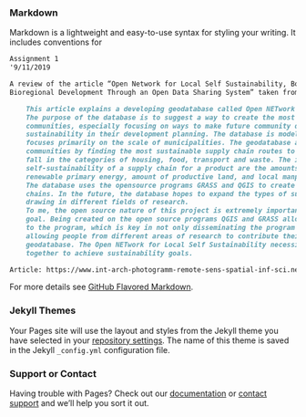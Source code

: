 
### Markdown

Markdown is a lightweight and easy-to-use syntax for styling your writing. It includes conventions for

```markdown
Assignment 1
'9/11/2019

A review of the article “Open Network for Local Self Sustainability, Boosting 
Bioregional Development Through an Open Data Sharing System” taken from the FOSS4G 2019 conference.

	This article explains a developing geodatabase called Open NETwork for Local Self Sustainability. 
	The purpose of the database is to suggest a way to create the most self-sustainable 
	communities, especially focusing on ways to make future community development take into account 
	sustainability in their development planning. The database is modeled on Italian communities and 
	focuses primarily on the scale of municipalities. The geodatabase aims to create self-sustainable 
	communities by finding the most sustainable supply chain routes to a community for products that 
	fall in the categories of housing, food, transport and waste. The indicators used to measure the 
	self-sustainability of a supply chain for a product are the amounts of non-renewable primary energy, 
	renewable primary energy, amount of productive land, and local manpower the chain uses. 
	The database uses the opensource programs GRASS and QGIS to create the suggested sustainable supply
	chains. In the future, the database hopes to expand the types of supply chains that are included by 
	drawing in different fields of research.
	To me, the open source nature of this project is extremely important to achieving this database’s 
	goal. Being created on the open source programs QGIS and GRASS allow almost anyone to have access 
	to the program, which is key in not only disseminating the program to city planners but also 
	allowing people from different areas of research to contribute their supply chain data to the 
	geodatabase. The Open NETwork for Local Self Sustainability necessitates different groups working 
	together to achieve sustainability goals.

Article: https://www.int-arch-photogramm-remote-sens-spatial-inf-sci.net/XLII-4-W8/27/2018/isprs-archives-XLII-4-W8-27-2018.pdf'
```

For more details see [GitHub Flavored Markdown](https://guides.github.com/features/mastering-markdown/).

### Jekyll Themes

Your Pages site will use the layout and styles from the Jekyll theme you have selected in your [repository settings](https://github.com/cameronw-16/cameronw-16.github.io/settings). The name of this theme is saved in the Jekyll `_config.yml` configuration file.

### Support or Contact

Having trouble with Pages? Check out our [documentation](https://help.github.com/categories/github-pages-basics/) or [contact support](https://github.com/contact) and we’ll help you sort it out.
